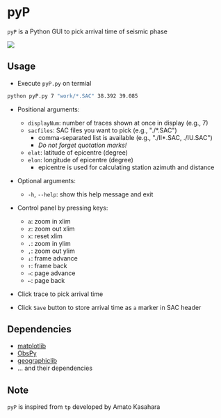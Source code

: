 # pyP
`pyP` is a Python GUI to pick arrival time of seismic phase

![](./image/screen.gif)

## Usage
- Execute `pyP.py` on termial
```zsh
python pyP.py 7 "work/*.SAC" 38.392 39.085
```

- Positional arguments:
  - `displayNum`: number of traces shown at once in display (e.g., 7)
  - `sacfiles`: SAC files you want to pick (e.g., "./*.SAC")
    - comma-separated list is available (e.g., "./II*.SAC, ./IU.SAC")
    - *Do not forget quotation marks!*
  - `elat`: latitude of epicentre (degree)
  - `elon`: longitude of epicentre (degree)
    - epicentre is used for calculating station azimuth and distance

- Optional arguments:
  - `-h`, `--help`: show this help message and exit

- Control panel by pressing keys:
  - `a`: zoom in xlim
  - `z`: zoom out xlim
  - `x`: reset xlim
  - `.`: zoom in ylim
  - `,`: zoom out ylim
  - `↓`: frame advance
  - `↑`: frame back
  - `→`: page advance
  - `←`: page back

- Click trace to pick arrival time

- Click `Save` button to store arrival time as `a` marker in SAC header

## Dependencies

- [matplotlib](https://matplotlib.org/)
- [ObsPy](https://docs.obspy.org/)
- [geographiclib](https://pypi.org/project/geographiclib/)
- ... and their dependencies

## Note
`pyP` is inspired from `tp` developed by Amato Kasahara
